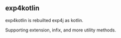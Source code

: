 exp4kotlin
-----
exp4kotlin is rebuilted exp4j as kotlin.

Supporting extension, infix, and more utility methods.
